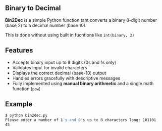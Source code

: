 ## Binary to Decimal

**Bin2Dec** is a simple Python function taht converts a binary  8-digit number (base 2) to a decimal number (base 10).

This is done without using built in fucntions like `int(binary, 2)`


## Features
- Accepts binary input up to 8 digits (0s and 1s only)
- Validates input for invalid characters
- Displays the correct decimal (base-10) output
- Handles errors gracefully with descriptive messages
- Fully implemented using **manual binary arithmetic** and a single math function (`pow`)


## Example 
```bash
$ python bin2dec.py
Please enter a number of 1's and 0's up to 8 characters long: 101101
45
```